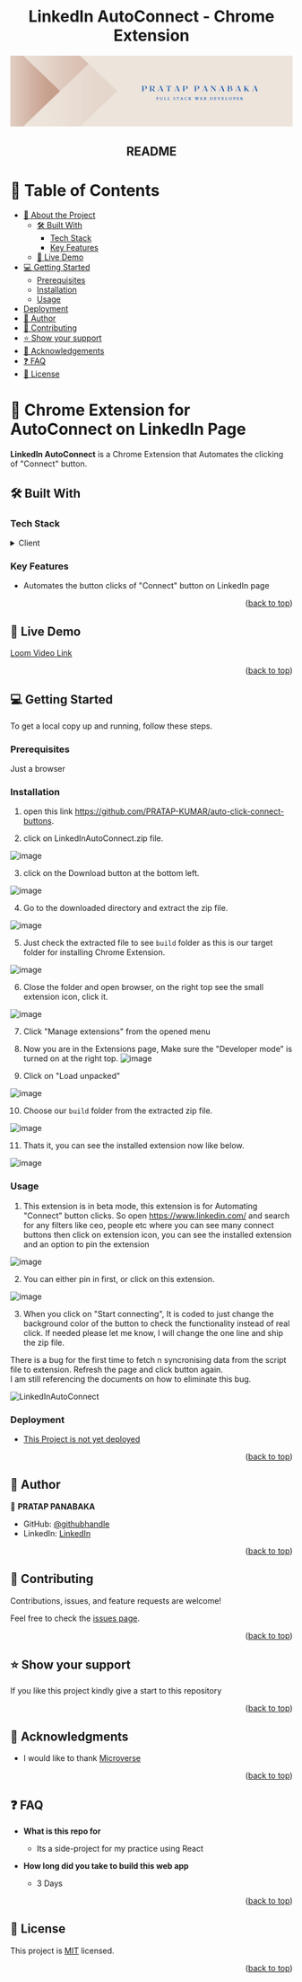 <div align="center">
  <h1><b>LinkedIn AutoConnect - Chrome Extension</b></h1>
</div>

<a name="readme-top"></a>

<div align="center">
  <img src="pratap_live.jpeg" alt="logo" width="auto"  height="auto" />
  <h2><b>README</b></h2>
</div>

<!-- TABLE OF CONTENTS -->

# 📗 Table of Contents

- [📖 About the Project](#about-project)
  - [🛠 Built With](#built-with)
    - [Tech Stack](#tech-stack)
    - [Key Features](#key-features)
  - [🚀 Live Demo](#live-demo)
- [💻 Getting Started](#getting-started)
  - [Prerequisites](#prerequisites)
  - [Installation](#installation)
  - [Usage](#usage)
- [Deployment](#deployment)
- [👥 Author](#author)
- [🤝 Contributing](#contributing)
- [⭐️ Show your support](#support)
- [🙏 Acknowledgements](#acknowledgements)
- [❓ FAQ](#faq)
- [📝 License](#license)

<!-- PROJECT DESCRIPTION -->

# 📖 Chrome Extension for AutoConnect on LinkedIn Page <a name="about-project"></a>

**LinkedIn AutoConnect** is a Chrome Extension that Automates the clicking of "Connect" button.

## 🛠 Built With <a name="built-with"></a>

### Tech Stack <a name="tech-stack"></a>

<details>
  <summary>Client</summary>
  <ul>
    <li><a href="https://reactjs.org/">REACT</a></li>
  </ul>
</details>

<!-- Features -->

### Key Features <a name="key-features"></a>

- Automates the button clicks of "Connect" button on LinkedIn page

<p align="right">(<a href="#readme-top">back to top</a>)</p>

<!-- LIVE DEMO -->

## 🚀 Live Demo <a name="live-demo"></a>

[Loom Video Link](https://www.loom.com/share/11e56c6d0a4d4a5db31e4b0086fca087)

<p align="right">(<a href="#readme-top">back to top</a>)</p>

<!-- GETTING STARTED -->

## 💻 Getting Started <a name="getting-started"></a>

To get a local copy up and running, follow these steps.

### Prerequisites

Just a browser

### Installation

1. open this link https://github.com/PRATAP-KUMAR/auto-click-connect-buttons.

2. click on LinkedInAutoConnect.zip file.

![image](https://user-images.githubusercontent.com/40719899/219945292-8b11dab2-6a76-4225-b28a-dd9b234fb7d6.png)

3. click on the Download button at the bottom left.

![image](https://user-images.githubusercontent.com/40719899/219945365-9a6887c3-a9bf-4b54-9997-2b2ce3c68df9.png)

4. Go to the downloaded directory and extract the zip file.

![image](https://user-images.githubusercontent.com/40719899/219945418-be3b931d-7797-40ea-b619-4186cc1cd55f.png)

5. Just check the extracted file to see `build` folder as this is our target folder for installing Chrome Extension.

![image](https://user-images.githubusercontent.com/40719899/219945566-e3895bd4-d84b-43d2-9a2c-d03288b7eafc.png)

6. Close the folder and open browser, on the right top see the small extension icon, click it.

![image](https://user-images.githubusercontent.com/40719899/219945655-2bb6bac0-af25-45b4-a6ce-a67aab0d6268.png)

7. Click "Manage extensions" from the opened menu

8. Now you are in the Extensions page, Make sure the "Developer mode" is turned on at the right top.
![image](https://user-images.githubusercontent.com/40719899/219945815-3bc36852-ba5f-4a1b-8188-30aa6211cd5b.png)

9. Click on "Load unpacked"

![image](https://user-images.githubusercontent.com/40719899/219945842-f3fe4bb8-d4f8-43dd-94eb-df1dbcc68c87.png)

10. Choose our `build` folder from the extracted zip file.

![image](https://user-images.githubusercontent.com/40719899/219945880-30d0457a-8fbf-4539-a5e0-0119869cc6ca.png)

11. Thats it, you can see the installed extension now like below.

![image](https://user-images.githubusercontent.com/40719899/219945939-ed90d40c-df19-4dd5-a81b-36cd25f6370a.png)

### Usage

1. This extension is in beta mode, this extension is for Automating "Connect" button clicks.
So open https://www.linkedin.com/ and search for any filters like ceo, people etc where you can see many connect buttons
then click on extension icon, you can see the installed extension and an option to pin the extension  

![image](https://user-images.githubusercontent.com/40719899/219946082-a6f11a4a-f95f-45f7-b743-364c39c9bd8f.png)  

2. You can either pin in first, or click on this extension.

![image](https://user-images.githubusercontent.com/40719899/219946112-b116a068-1c07-418a-bab1-0dd3763c9d53.png)

3. When you click on "Start connecting", It is coded to just change the background color of the button to check the functionality instead of real click.
If needed please let me know, I will change the one line and ship the zip file.

There is a bug for the first time to fetch n syncronising data from the script file to extension. Refresh the page and click button again.  
I am still referencing the documents on how to eliminate this bug.

![LinkedInAutoConnect](https://user-images.githubusercontent.com/40719899/219946474-376ff9c9-beeb-4e65-a0e9-8e4e5337b092.gif)

### Deployment

- [This Project is not yet deployed](https://netlify.com)

<p align="right">(<a href="#readme-top">back to top</a>)</p>

<!-- AUTHORS -->

## 👥 Author <a name="author"></a>

👤 **PRATAP PANABAKA**

- GitHub: [@githubhandle](https://github.com/PRATAP-KUMAR)
- LinkedIn: [LinkedIn](https://linkedin.com/in/pratap-kumar-panabaka)

<p align="right">(<a href="#readme-top">back to top</a>)</p>


<!-- CONTRIBUTING -->

## 🤝 Contributing <a name="contributing"></a>

Contributions, issues, and feature requests are welcome!

Feel free to check the [issues page](../../issues/).

<p align="right">(<a href="#readme-top">back to top</a>)</p>

<!-- SUPPORT -->

## ⭐️ Show your support <a name="support"></a>

If you like this project kindly give a start to this repository

<p align="right">(<a href="#readme-top">back to top</a>)</p>

<!-- ACKNOWLEDGEMENTS -->

## 🙏 Acknowledgments <a name="acknowledgements"></a>

- I would like to thank [Microverse](https://www.microverse.org/)  

<p align="right">(<a href="#readme-top">back to top</a>)</p>

<!-- FAQ (optional) -->

## ❓ FAQ <a name="faq"></a>

- **What is this repo for**

  - Its a side-project for my practice using React

- **How long did you take to build this web app**

  - 3 Days

<p align="right">(<a href="#readme-top">back to top</a>)</p>

<!-- LICENSE -->

## 📝 License <a name="license"></a>

This project is [MIT](./MIT.md) licensed.  

<p align="right">(<a href="#readme-top">back to top</a>)</p>
